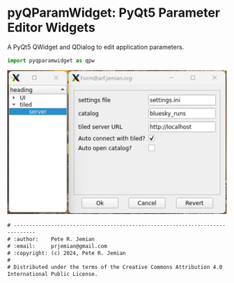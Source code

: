 # pyQParamWidget: PyQt5 Parameter Editor Widgets

A PyQt5 QWidget and QDialog to edit application parameters.

```py
import pyqparamwidget as qpw
```

![prototype GUI parts](./qpw.png)

```text
# -----------------------------------------------------------------------------
# :author:    Pete R. Jemian
# :email:     prjemian@gmail.com
# :copyright: (c) 2024, Pete R. Jemian
#
# Distributed under the terms of the Creative Commons Attribution 4.0 International Public License.
```
